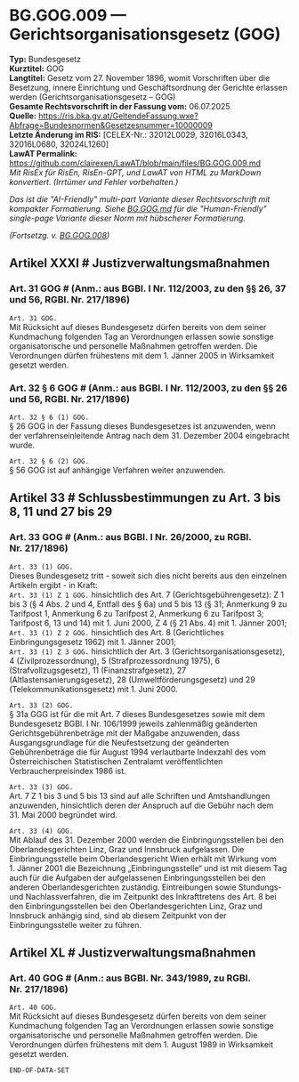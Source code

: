 # BG.GOG.009 — Gerichtsorganisationsgesetz (GOG)
**Typ:** Bundesgesetz  
**Kurztitel:** GOG  
**Langtitel:** Gesetz vom 27. November 1896, womit Vorschriften über die Besetzung, innere Einrichtung und Geschäftsordnung der Gerichte erlassen werden (Gerichtsorganisationsgesetz – GOG)  
**Gesamte Rechtsvorschrift in der Fassung vom:** 06.07.2025  
**Quelle:** https://ris.bka.gv.at/GeltendeFassung.wxe?Abfrage=Bundesnormen&Gesetzesnummer=10000009  
**Letzte Änderung im RIS:** [CELEX-Nr.: 32012L0029, 32016L0343, 32016L0680, 32024L1260]  
**LawAT Permalink:** https://github.com/clairexen/LawAT/blob/main/files/BG.GOG.009.md  
*Mit RisEx für RisEn, RisEn-GPT, und LawAT von HTML zu MarkDown konvertiert. (Irrtümer und Fehler vorbehalten.)*

*Das ist die "AI-Friendly" multi-part Variante dieser Rechtsvorschrift mit kompakter Formatierung. Siehe [BG.GOG.md](BG.GOG.md) für die "Human-Friendly" single-page Variante dieser Norm mit hübscherer Formatierung.*

*(Fortsetzg. v. [BG.GOG.008](BG.GOG.008.md))*

## Artikel XXXI # Justizverwaltungsmaßnahmen

### Art. 31 GOG # (Anm.: aus BGBl. I Nr. 112/2003, zu den §§ 26, 37 und 56, RGBl. Nr. 217/1896)

`Art. 31 GOG.`  
Mit Rücksicht auf dieses Bundesgesetz dürfen bereits von dem seiner Kundmachung folgenden Tag an Verordnungen erlassen sowie sonstige organisatorische und personelle Maßnahmen getroffen werden. Die Verordnungen dürfen frühestens mit dem 1. Jänner 2005 in Wirksamkeit gesetzt werden.

### Art. 32 § 6 GOG # (Anm.: aus BGBl. I Nr. 112/2003, zu den §§ 26 und 56, RGBl. Nr. 217/1896)

`Art. 32 § 6 (1) GOG.`  
§ 26 GOG in der Fassung dieses Bundesgesetzes ist anzuwenden, wenn der verfahrenseinleitende Antrag nach dem 31. Dezember 2004 eingebracht wurde.

`Art. 32 § 6 (2) GOG.`  
§ 56 GOG ist auf anhängige Verfahren weiter anzuwenden.

## Artikel 33 # Schlussbestimmungen zu Art. 3 bis 8, 11 und 27 bis 29

### Art. 33 GOG # (Anm.: aus BGBl. I Nr. 26/2000, zu RGBl. Nr. 217/1896)

`Art. 33 (1) GOG.`  
Dieses Bundesgesetz tritt - soweit sich dies nicht bereits aus den einzelnen Artikeln ergibt - in Kraft:  
`Art. 33 (1) Z 1 GOG.`
hinsichtlich des Art. 7 (Gerichtsgebührengesetz): Z 1 bis 3 (§ 4 Abs. 2 und 4, Entfall des § 6a) und 5 bis 13 (§ 31; Anmerkung 9 zu Tarifpost 1, Anmerkung 6 zu Tarifpost 2, Anmerkung 6 zu Tarifpost 3; Tarifpost 6, 13 und 14) mit 1. Juni 2000, Z 4 (§ 21 Abs. 4) mit 1. Jänner 2001;  
`Art. 33 (1) Z 2 GOG.`
hinsichtlich des Art. 8 (Gerichtliches Einbringungsgesetz 1962) mit 1. Jänner 2001;  
`Art. 33 (1) Z 3 GOG.`
hinsichtlich der Art. 3 (Gerichtsorganisationsgesetz), 4 (Zivilprozessordnung), 5 (Strafprozessordnung 1975), 6 (Strafvollzugsgesetz), 11 (Finanzstrafgesetz), 27 (Altlastensanierungsgesetz), 28 (Umweltförderungsgesetz) und 29 (Telekommunikationsgesetz) mit 1. Juni 2000.

`Art. 33 (2) GOG.`  
§ 31a GGG ist für die mit Art. 7 dieses Bundesgesetzes sowie mit dem Bundesgesetz BGBl. I Nr. 106/1999 jeweils zahlenmäßig geänderten Gerichtsgebührenbeträge mit der Maßgabe anzuwenden, dass Ausgangsgrundlage für die Neufestsetzung der geänderten Gebührenbeträge die für August 1994 verlautbarte Indexzahl des vom Österreichischen Statistischen Zentralamt veröffentlichten Verbraucherpreisindex 1986 ist.

`Art. 33 (3) GOG.`  
Art. 7 Z 1 bis 3 und 5 bis 13 sind auf alle Schriften und Amtshandlungen anzuwenden, hinsichtlich deren der Anspruch auf die Gebühr nach dem 31. Mai 2000 begründet wird.

`Art. 33 (4) GOG.`  
Mit Ablauf des 31. Dezember 2000 werden die Einbringungsstellen bei den Oberlandesgerichten Linz, Graz und Innsbruck aufgelassen. Die Einbringungsstelle beim Oberlandesgericht Wien erhält mit Wirkung vom 1. Jänner 2001 die Bezeichnung „Einbringungsstelle“ und ist mit diesem Tag auch für die Aufgaben der aufgelassenen Einbringungsstellen bei den anderen Oberlandesgerichten zuständig. Eintreibungen sowie Stundungs- und Nachlassverfahren, die im Zeitpunkt des Inkrafttretens des Art. 8 bei den Einbringungsstellen bei den Oberlandesgerichten Linz, Graz und Innsbruck anhängig sind, sind ab diesem Zeitpunkt von der Einbringungsstelle weiter zu führen.

## Artikel XL # Justizverwaltungsmaßnahmen

### Art. 40 GOG # (Anm.: aus BGBl. Nr. 343/1989, zu RGBl. Nr. 217/1896)

`Art. 40 GOG.`  
Mit Rücksicht auf dieses Bundesgesetz dürfen bereits von dem seiner Kundmachung folgenden Tag an Verordnungen erlassen sowie sonstige organisatorische und personelle Maßnahmen getroffen werden. Die Verordnungen dürfen frühestens mit dem 1. August 1989 in Wirksamkeit gesetzt werden.

`END-OF-DATA-SET`
